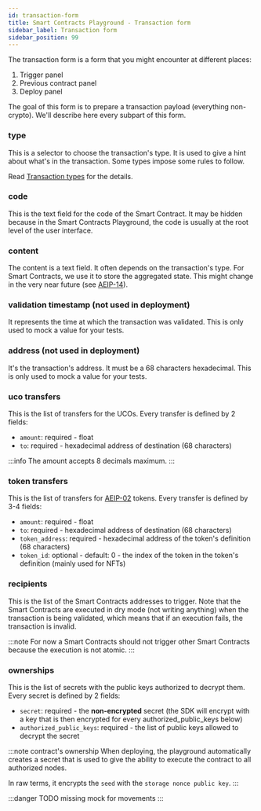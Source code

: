 ```yaml
---
id: transaction-form
title: Smart Contracts Playground - Transaction form
sidebar_label: Transaction form
sidebar_position: 99
---
```


The transaction form is a form that you might encounter at different places:

1. Trigger panel
2. Previous contract panel
3. Deploy panel

The goal of this form is to prepare a transaction payload (everything non-crypto).
We'll describe here every subpart of this form.

### type
This is a selector to choose the transaction's type. It is used to give a hint about what's in the transaction. Some types impose some rules to follow.

Read [Transaction types](/learn/transaction-types) for the details.

### code
This is the text field for the code of the Smart Contract. It may be hidden because in the Smart Contracts Playground, the code is usually at the root level of the user interface.

### content
The content is a text field. It often depends on the transaction's type.
For Smart Contracts, we use it to store the aggregated state. This might change in the very near future (see [AEIP-14](https://github.com/archethic-foundation/aeip/blob/main/AEIP-14.md)).

### validation timestamp (not used in deployment)

It represents the time at which the transaction was validated. This is only used to mock a value for your tests.

### address (not used in deployment)

It's the transaction's address. It must be a 68 characters hexadecimal. This is only used to mock a value for your tests.

### uco transfers
This is the list of transfers for the UCOs. Every transfer is defined by 2 fields:

- `amount`: required - float
- `to`: required - hexadecimal address of destination (68 characters)

:::info
The amount accepts 8 decimals maximum.
:::

### token transfers
This is the list of transfers for [AEIP-02](https://github.com/archethic-foundation/aeip/blob/main/AEIP-02.md) tokens. Every transfer is defined by 3-4 fields:

- `amount`: required - float
- `to`: required - hexadecimal address of destination (68 characters)
- `token_address`: required - hexadecimal address of the token's definition (68 characters)
- `token_id`: optional - default: 0 - the index of the token in the token's definition (mainly used for NFTs)

### recipients
This is the list of the Smart Contracts addresses to trigger. Note that the Smart Contracts are executed in dry mode (not writing anything) when the transaction is being validated, which means that if an execution fails, the transaction is invalid.

:::note
For now a Smart Contracts should not trigger other Smart Contracts because the execution is not atomic.
:::

### ownerships
This is the list of secrets with the public keys authorized to decrypt them.
Every secret is defined by 2 fields: 

- `secret`: required - the **non-encrypted** secret  (the SDK will encrypt with a key that is then encrypted for every authorized_public_keys below)
- `authorized_public_keys`: required - the list of public keys allowed to decrypt the secret

:::note contract's ownership
When deploying, the playground automatically creates a secret that is used to give the ability to execute the contract to all authorized nodes. 

In raw terms, it encrypts the `seed` with the `storage nonce public key`.
:::

:::danger TODO
missing mock for movements
:::